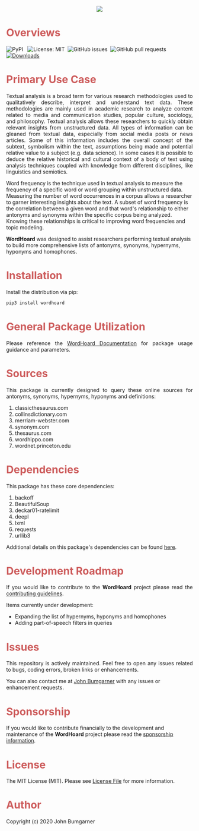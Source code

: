 <p align="center">
   <! -- Graphic source: https://thesaurus.plus --> 
  <img src="https://github.com/johnbumgarner/wordhoard/blob/master/graphic/wordhoard_graphic.jpg"/>
</p>

<h1 style="color:IndianRed;">Overviews</h1>

![PyPI](https://img.shields.io/pypi/v/wordhoard) &nbsp;
![License: MIT](https://img.shields.io/github/license/johnbumgarner/wordhoard)&nbsp;
![GitHub issues](https://img.shields.io/github/issues/johnbumgarner/wordhoard)&nbsp;
![GitHub pull requests](https://img.shields.io/github/issues-pr/johnbumgarner/wordhoard)&nbsp;
[![Downloads](https://static.pepy.tech/personalized-badge/wordhoard?period=total&units=international_system&left_color=grey&right_color=brightgreen&left_text=Downloads)](https://pepy.tech/project/wordhoard)&nbsp;

<!-- [![wordhoard](https://snyk.io/advisor/python/wordhoard/badge.svg)](https://snyk.io/advisor/python/wordhoard)&nbsp; -->

<h1 style="color:IndianRed;">Primary Use Case</h1>

<p align="justify"> 
Textual analysis is a broad term for various research methodologies used to qualitatively describe, interpret and understand text data. These methodologies are mainly used in academic research to analyze content related to media and communication studies, popular culture, sociology, and philosophy. Textual analysis allows these researchers to quickly obtain relevant insights from unstructured data. All types of information can be gleaned from textual data, especially from social media posts or news articles. Some of this information includes the overall concept of the subtext, symbolism within the text, assumptions being made and potential relative value to a subject (e.g. data science). In some cases it is possible to deduce the relative historical and cultural context of a body of text using analysis techniques coupled with knowledge from different disciplines, like linguistics and semiotics.
   
Word frequency is the technique used in textual analysis to measure the frequency of a specific word or word grouping within unstructured data. Measuring the number of word occurrences in a corpus allows a researcher to garner interesting insights about the text. A subset of word frequency is the correlation between a given word and that word's relationship to either antonyms and synonyms within the specific corpus being analyzed. Knowing these relationships is critical to improving word frequencies and topic modeling.

<strong>WordHoard</strong> was designed to assist researchers performing textual analysis to build more comprehensive lists of antonyms, synonyms, hypernyms, hyponyms and homophones.
</p>

<h1 style="color:IndianRed;">Installation</h1>

<p align="justify"> 
   Install the distribution via pip:
</p>

```python
pip3 install wordhoard
```

<h1 style="color:IndianRed;">General Package Utilization</h1>

<p align="justify">
Please reference the <a href="https://wordhoard.readthedocs.io/en/latest" target="_blank">WordHoard Documentation</a> for package usage guidance and parameters.
</p>

<h1 style="color:IndianRed;">Sources</h1>

<p align="justify">
This package is currently designed to query these online sources for antonyms, synonyms, hypernyms, hyponyms and definitions:

1. classicthesaurus.com
2. collinsdictionary.com
3. merriam-webster.com
4. synonym.com
5. thesaurus.com
6. wordhippo.com
7. wordnet.princeton.edu
</p>

<h1 style="color:IndianRed;">Dependencies</h1>

<p align="justify">
This package has these core dependencies:
  
1. backoff
2. BeautifulSoup
3. deckar01-ratelimit
4. deepl
5. lxml
6. requests
7. urllib3
</p>

<p align="justify">
Additional details on this package's dependencies can be found <a href="https://wordhoard.readthedocs.io/en/latest/dependencies" target="_blank">here</a>.
</p>

<h1 style="color:IndianRed;">Development Roadmap</h1>

<p align="justify">
If you would like to contribute to the <strong>WordHoard</strong> project please read the <a href="https://wordhoard.readthedocs.io/en/latest/contributing" target="_blank">contributing guidelines</a>.
   
Items currently under development:
   - Expanding the list of hypernyms, hyponyms and homophones
   - Adding part-of-speech filters in queries 
</p>

<h1 style="color:IndianRed;">Issues</h1>

<p align="justify">
This repository is actively maintained.  Feel free to open any issues related to bugs, coding errors, broken links or enhancements. 

You can also contact me at [John Bumgarner](mailto:wordhoardproject@gmail.com?subject=[GitHub]%20wordhoard%20project%20request) with any issues or enhancement requests.
</p>


<h1 style="color:IndianRed;">Sponsorship</h1>

If you would like to contribute financially to the development and maintenance of the <strong>WordHoard</strong> project please read the <a href="https://github.com/johnbumgarner/wordhoard/blob/master/SPONSOR.md">sponsorship information</a>.

<h1 style="color:IndianRed;">License</h1>

<p align="justify">
The MIT License (MIT).  Please see <a href="https://wordhoard.readthedocs.io/en/latest/license" target="_blank">License File</a> for more information.
</p>

<h1 style="color:IndianRed;">Author</h1>

<p align="justify">
  Copyright (c) 2020 John Bumgarner
</p>
